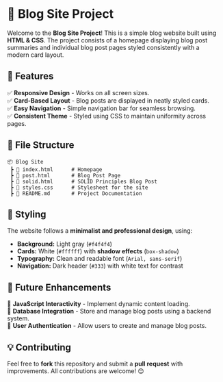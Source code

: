 # 📖 Blog Site Project

Welcome to the **Blog Site Project**! This is a simple blog website built using **HTML & CSS**. The project consists of a homepage displaying blog post summaries and individual blog post pages styled consistently with a modern card layout.

## 🚀 Features

✅ **Responsive Design** - Works on all screen sizes.<br>
✅ **Card-Based Layout** - Blog posts are displayed in neatly styled cards.<br>
✅ **Easy Navigation** - Simple navigation bar for seamless browsing.<br>
✅ **Consistent Theme** - Styled using CSS to maintain uniformity across pages.<br>

## 📂 File Structure

```
📦 Blog Site
 ┣ 📜 index.html      # Homepage
 ┣ 📜 post.html       # Blog Post Page
 ┣ 📜 solid.html      # SOLID Principles Blog Post
 ┣ 📜 styles.css      # Stylesheet for the site
 ┣ 📜 README.md       # Project Documentation
```

## 🎨 Styling

The website follows a **minimalist and professional design**, using:
- **Background:** Light gray (`#f4f4f4`)
- **Cards:** White (`#ffffff`) with **shadow effects** (`box-shadow`)
- **Typography:** Clean and readable font (`Arial, sans-serif`)
- **Navigation:** Dark header (`#333`) with white text for contrast


## 🎯 Future Enhancements

🔹 **JavaScript Interactivity** - Implement dynamic content loading.<br>
🔹 **Database Integration** - Store and manage blog posts using a backend system.<br>
🔹 **User Authentication** - Allow users to create and manage blog posts.<br>

## 💡 Contributing

Feel free to **fork** this repository and submit a **pull request** with improvements. All contributions are welcome! 😊


